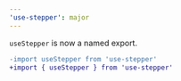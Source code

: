 ```yaml
---
'use-stepper': major
---
```


`useStepper` is now a named export.

```diff
-import useStepper from 'use-stepper'
+import { useStepper } from 'use-stepper'
```
